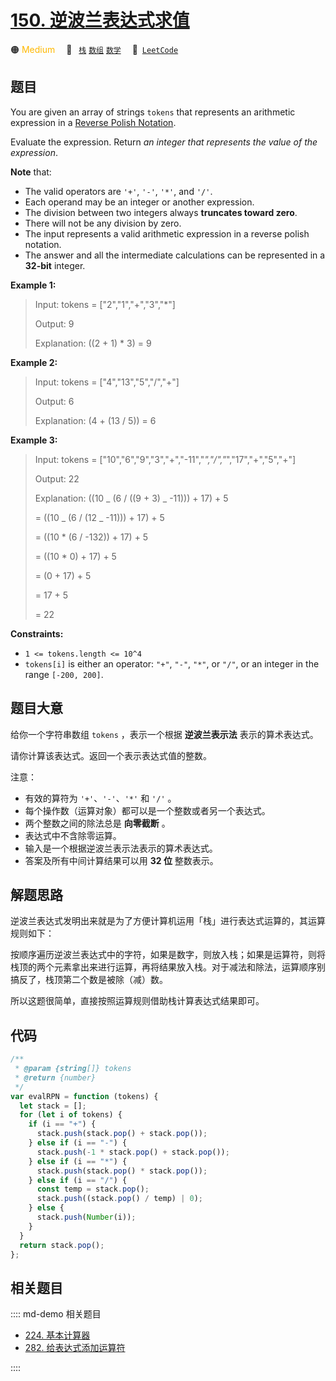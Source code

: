 # [150. 逆波兰表达式求值](https://leetcode.com/problems/evaluate-reverse-polish-notation)

🟠 <font color=#ffb800>Medium</font>&emsp; 🔖&ensp; [`栈`](/leetcode/outline/tag/stack.md) [`数组`](/leetcode/outline/tag/array.md) [`数学`](/leetcode/outline/tag/mathematics.md)&emsp; 🔗&ensp;[`LeetCode`](https://leetcode.com/problems/evaluate-reverse-polish-notation/)

## 题目

You are given an array of strings `tokens` that represents an arithmetic
expression in a [Reverse Polish
Notation](http://en.wikipedia.org/wiki/Reverse_Polish_notation).

Evaluate the expression. Return _an integer that represents the value of the
expression_.

**Note** that:

- The valid operators are `'+'`, `'-'`, `'*'`, and `'/'`.
- Each operand may be an integer or another expression.
- The division between two integers always **truncates toward zero**.
- There will not be any division by zero.
- The input represents a valid arithmetic expression in a reverse polish notation.
- The answer and all the intermediate calculations can be represented in a **32-bit** integer.

**Example 1:**

> Input: tokens = ["2","1","+","3","*"]
>
> Output: 9
>
> Explanation: ((2 + 1) \* 3) = 9

**Example 2:**

> Input: tokens = ["4","13","5","/","+"]
>
> Output: 6
>
> Explanation: (4 + (13 / 5)) = 6

**Example 3:**

> Input: tokens = ["10","6","9","3","+","-11","*","/","*","17","+","5","+"]
>
> Output: 22
>
> Explanation: ((10 _ (6 / ((9 + 3) _ -11))) + 17) + 5
>
> = ((10 _ (6 / (12 _ -11))) + 17) + 5
>
> = ((10 \* (6 / -132)) + 17) + 5
>
> = ((10 \* 0) + 17) + 5
>
> = (0 + 17) + 5
>
> = 17 + 5
>
> = 22

**Constraints:**

- `1 <= tokens.length <= 10^4`
- `tokens[i]` is either an operator: `"+"`, `"-"`, `"*"`, or `"/"`, or an integer in the range `[-200, 200]`.

## 题目大意

给你一个字符串数组 `tokens` ，表示一个根据 **逆波兰表示法** 表示的算术表达式。

请你计算该表达式。返回一个表示表达式值的整数。

注意：

- 有效的算符为 `'+'`、`'-'`、`'*'` 和 `'/'` 。
- 每个操作数（运算对象）都可以是一个整数或者另一个表达式。
- 两个整数之间的除法总是 **向零截断** 。
- 表达式中不含除零运算。
- 输入是一个根据逆波兰表示法表示的算术表达式。
- 答案及所有中间计算结果可以用 **32 位** 整数表示。

## 解题思路

逆波兰表达式发明出来就是为了方便计算机运用「栈」进行表达式运算的，其运算规则如下：

按顺序遍历逆波兰表达式中的字符，如果是数字，则放入栈；如果是运算符，则将栈顶的两个元素拿出来进行运算，再将结果放入栈。对于减法和除法，运算顺序别搞反了，栈顶第二个数是被除（减）数。

所以这题很简单，直接按照运算规则借助栈计算表达式结果即可。

## 代码

```javascript
/**
 * @param {string[]} tokens
 * @return {number}
 */
var evalRPN = function (tokens) {
  let stack = [];
  for (let i of tokens) {
    if (i == "+") {
      stack.push(stack.pop() + stack.pop());
    } else if (i == "-") {
      stack.push(-1 * stack.pop() + stack.pop());
    } else if (i == "*") {
      stack.push(stack.pop() * stack.pop());
    } else if (i == "/") {
      const temp = stack.pop();
      stack.push((stack.pop() / temp) | 0);
    } else {
      stack.push(Number(i));
    }
  }
  return stack.pop();
};
```

## 相关题目

:::: md-demo 相关题目

- [224. 基本计算器](./0224.md)
- [282. 给表达式添加运算符](https://leetcode.com/problems/expression-add-operators)

::::

